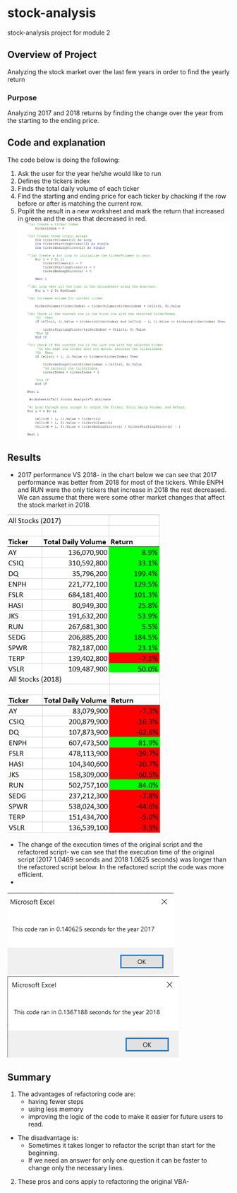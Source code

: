 # stock-analysis
stock-analysis project for module 2
## Overview of Project
Analyzing the stock market over the last few years in order to find the yearly return
### Purpose
Analyzing 2017 and 2018 returns by finding the change over the year from the starting to the ending price.
## Code and explanation
The code below is doing the following:
1. Ask the user for the year he/she would like to run
2. Defines the tickers index
3. Finds the total daily volume of each ticker
4. Find the starting and ending price for each ticker by chacking if the row before or after is matching the current row.
5. Poplit the result in a new worksheet and mark the return that increased in green and the ones that decreased in red.
![Code example.png](https://github.com/Yahel-Epel/stock-analysis/blob/main/Resources/Code_example.png)

## Results
- 2017 performance VS 2018- in the chart below we can see that 2017 performance was better from 2018 for most of the tickers. While ENPH and RUN were the only tickers that increase in 2018 the rest decreased. 
We can assume that there were some other market changes that affect the stock market in 2018. 

![2017 All Stocks.png](https://github.com/Yahel-Epel/stock-analysis/blob/main/Resources/2017_All_Stocks.png)
![2018 All Stocks.png](https://github.com/Yahel-Epel/stock-analysis/blob/main/Resources/2018_All_Stocks.png)
- The change of the execution times of the original script and the refactored script- we can see that the execution time of the original script (2017 1.0469 seconds and 2018 1.0625 seconds) was longer than the refactored script below. In the refactored script the code was more efficient. 
- 
![VBA_Challenge_2017.png](https://github.com/Yahel-Epel/stock-analysis/blob/main/Resources/VBA_Challenge_2017.png)
![VBA_Challenge_2018.png](https://github.com/Yahel-Epel/stock-analysis/blob/main/Resources/VBA_Challenge_2018.png)
## Summary
1. The advantages of refactoring code are: 
    - having fewer steps 
    - using less memory
    - improving the logic of the code to make it easier for future users to read. 
- The disadvantage is:
     - Sometimes it takes longer to refactor the script than start for the beginning.
     - If we need an answer for only one question it can be faster to change only the necessary lines. 
2. These pros and cons apply to refactoring the original VBA- 
